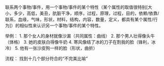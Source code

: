 联系两个事物/事件，用一个事物/事件的某个特性（某个属性的取值很特别[大小，多少，高低，美丑，肮脏干净，顺序，过程，原理，过程，目的，依赖/依靠/联系，血缘，气味，形状，材料，结构，内容，数量，定义，都具有某个属性/行为]）的相似性来认识另一个事物/事件的某个特性。

举例：
	1. 那个女人的身材就像沙漏（共同属性：曲线）
	2. 那个男人壮得像头牛（体格）
	3. 她的皮肤白得像牛奶
	4. 寒风像结了冰的刀子在割我的脸（锋利，冰冷）
	5. 他有一张沙皮狗一样的脸（形状，曲折）

流程：
	找到十几个部分符合的“不完美比喻”